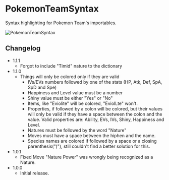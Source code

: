 # PokemonTeamSyntax

Syntax highlighting for Pokemon Team's importables.

![PokemonTeamSyntax](https://cloud.githubusercontent.com/assets/2235293/11000535/81dacc32-8489-11e5-8d42-ce2d16bf2370.png)

## Changelog
- 1.1.1
  - Forgot to include "Timid" nature to the dictionary
- 1.1.0
  - Things will only be colored only if they are valid
    - IVs/EVs numbers followed by one of the stats (HP, Atk, Def, SpA, SpD and Spe)
    - Happiness and Level value must be a number
    - Shiny value must be either "Yes" or "No"
    - Items, like "Eviolite" will be colored, "EvioILte" won't.
    - Properties, if followed by a colon will be colored, but their values will only be valid if they have a space between the colon and the value. Valid properties are: Ability, EVs, IVs, Shiny, Happiness and Level.
    - Natures must be followed by the word "Nature"
    - Moves must have a space between the hiphen and the name.
    - Species names are colored if followed by a space or a closing parenthesis(")"), still couldn't find a better solution for this.
- 1.0.1
  - Fixed Move "Nature Power" was wrongly being recognized as a Nature.
- 1.0.0
  - Initial release.
